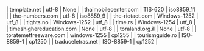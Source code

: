 | template.net | utf-8 | None |
| thaimobilecenter.com | TIS-620 | iso8859_11 |
| the-numbers.com | utf-8 | iso8859_9 |
| the-riotact.com | Windows-1252 | utf_8 |
| tights.no | Windows-1252 | utf_8 |
| time.rs | Windows-1254 | utf_8 |
| timeshighereducation.com | None | utf-8 |
| toraland.org.il | None | utf-8 |
| toratemetfreeware.com | windows-1255 | cp1255 |
| tourismguide.ro | ISO-8859-1 | cp1250 |
| traduceletras.net | ISO-8859-1 | cp1252 |
